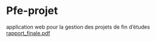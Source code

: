 # Pfe-projet
application web pour la gestion des  projets de fin d’études
[rapport_finale.pdf](https://github.com/aymanzinabidine14/Pfe-projet/files/13078655/rapport_finale.pdf)
